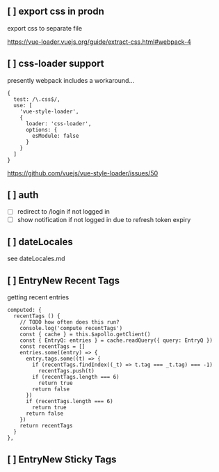 ## [ ] export css in prodn

export css to separate file

https://vue-loader.vuejs.org/guide/extract-css.html#webpack-4

## [ ] css-loader support

presently webpack includes a workaround...

```
{
  test: /\.css$/,
  use: [
    'vue-style-loader',
    {
      loader: 'css-loader',
      options: {
        esModule: false
      }
    }
  ]
}
```

https://github.com/vuejs/vue-style-loader/issues/50

## [ ] auth

 - [ ] redirect to /login if not logged in
 - [ ] show notification if not logged in due to refresh token expiry

## [ ] dateLocales

see dateLocales.md

## [ ] EntryNew Recent Tags

getting recent entries

```
computed: {
  recentTags () {
    // TODO how often does this run?
    console.log('compute recentTags')
    const { cache } = this.$apollo.getClient()
    const { EntryQ: entries } = cache.readQuery({ query: EntryQ })
    const recentTags = []
    entries.some((entry) => {
      entry.tags.some((t) => {
        if (recentTags.findIndex((_t) => t.tag === _t.tag) === -1)
          recentTags.push(t)
        if (recentTags.length === 6)
          return true
        return false
      })
      if (recentTags.length === 6)
        return true
      return false
    })
    return recentTags
  }
},
```


## [ ] EntryNew Sticky Tags
